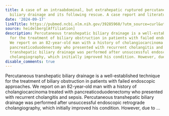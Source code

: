 ```yaml
---
title: A case of an intraabdominal, but extrahepatic ruptured percutaneous transhepatic
  biliary drainage and its following rescue. A case report and literature review
date: '2024-09-17'
linkTitle: https://pubmed.ncbi.nlm.nih.gov/39285960/?utm_source=curl&utm_medium=rss&utm_campaign=pubmed-2&utm_content=1FakS-2QOkCT8HsMOQP1bCRQ4YzyumYOmxmF0moLsQ3dFB1E9V&fc=20220326224207&ff=20240917194252&v=2.18.0.post9+e462414
source: heidelberg[Affiliation]
description: Percutaneous transhepatic biliary drainage is a well-established technique
  for the treatment of biliary obstruction in patients with failed endoscopic approaches.
  We report on an 82-year-old man with a history of cholangiocarcinoma treated with
  pancreaticoduodenectomy who presented with recurrent cholangitis and sepsis. Percutaneous
  transhepatic biliary drainage was performed after unsuccessful endoscopic retrograde
  cholangiography, which initially improved his condition. However, due to ...
disable_comments: true
---
```

Percutaneous transhepatic biliary drainage is a well-established technique for the treatment of biliary obstruction in patients with failed endoscopic approaches. We report on an 82-year-old man with a history of cholangiocarcinoma treated with pancreaticoduodenectomy who presented with recurrent cholangitis and sepsis. Percutaneous transhepatic biliary drainage was performed after unsuccessful endoscopic retrograde cholangiography, which initially improved his condition. However, due to ...